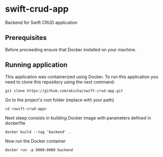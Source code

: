 # swift-crud-app
Backend for Swift CRUD application


##  Prerequisites

Before proceeding ensure that Docker installed on your machine.

## Running application

This application was containerized using Docker. To run this application you need to clone this repository using the next command: 

`git clone https://github.com/akicha/swift-crud-app.git`

Go to the project's root folder (replace <swift-crud-app> with your path)

`cd <swift-crud-app>`

Next steep consists in building Docker image with parameters defined in dockerfile

`docker build --tag 'backend' .`

Now run the Docker container

`docker run -p 8080:8080 backend`
